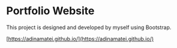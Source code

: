 # Portfolio Website

This project is designed and developed by myself using Bootstrap.

[https://adinamatei.github.io/](https://adinamatei.github.io/)
